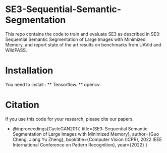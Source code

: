 # SE3-Sequential-Semantic-Segmentation
This repo contains the code to train and evaluate SE3 as described in SE3: Sequential Semantic Segmentation of Large Images with Minimized Memory, and report state of the art results on benchmarks from UAVid and WildPASS.
# Installation
You need to install :
** Tensorflow. 
** opencv.

# Citation
If you use this code for your research, please cite our papers.
* @inproceedings{CycleGAN2017,
  title={SE3: Sequential Semantic Segmentation of Large Images with Minimized Memory},
  author={Guo Cheng, Jiang Yu Zheng},
  booktitle={Computer Vision (ICPR), 2022 IEEE International Conference on Pattern Recognition},
  year={2022}
}
